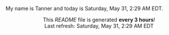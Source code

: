 My name is Tanner and today is Saturday, May 31, 2:29 AM EDT.

<p align="center">This <i>README</i> file is generated <b>every 3 hours</b>!</br>Last refresh: Saturday, May 31, 2:29 AM EDT<br /></p>
